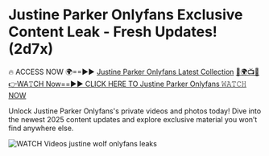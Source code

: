 # Justine Parker Onlyfans Exclusive Content Leak - Fresh Updates! (2d7x)

🔥 ACCESS NOW 🌍==►► <a href="https://tinyurl.com/3fjeunct" rel="nofollow">Justine Parker Onlyfans Latest Collection</a></h3>
[🔴🌍📺📱👉WA𝚃CH Now==►► CLICK HERE TO Justine Parker Onlyfans 𝚆𝙰𝚃𝙲𝙷 NOW](https://tinyurl.com/3fjeunct)

Unlock Justine Parker Onlyfans's private videos and photos today! Dive into the newest 2025 content updates and explore exclusive material you won’t find anywhere else.


<a href="https://tinyurl.com/3fjeunct" rel="nofollow" data-target="animated-image.originalLink"><img src="https://camo.githubusercontent.com/8a4f000d20f83aca3bf7ec5f350d767afa0574a8a352519fd8cfa583a6f93a33/68747470733a2f2f692e696d6775722e636f6d2f644a486b345a712e676966" alt="WATCH Videos" data-canonical-src="https://i.imgur.com/dJHk4Zq.gif" style="max-width: 100%; display: inline-block;" data-target="animated-image.originalImage"></a>
justine wolf onlyfans leaks